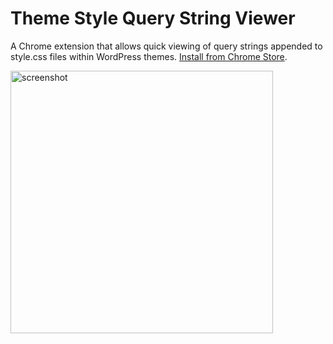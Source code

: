 # Theme Style Query String Viewer

A Chrome extension that allows quick viewing of query strings appended to style.css files within WordPress themes. [Install from Chrome Store](https://chrome.google.com/webstore/detail/theme-style-query-string/dackloklmagidklapkiefoeljpaogopf).

<img src="https://cloud.githubusercontent.com/assets/6676674/22557815/a7789d1e-e939-11e6-878e-44faa58f2b44.jpg" alt="screenshot" width="420">
